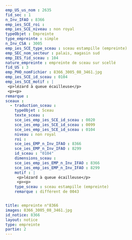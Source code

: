 ```yaml
---
emp_US_us_nom : 2635
fid_sec : 1
n_Inv_IFAO : 8366
emp_ies_SCE_roi : 
emp_ies_SCE_niveau : non royal
typeObjet : Empreinte
type_empreinte : simple
n_Inv_CSA : 3005
emp_ies_SCE_type_sceau : sceau estampille (empreinte)
emp_SEC_nom_secteur : palais, magasin sud
emp_IES_fid_sceau : 104
nature_empreinte : empreinte de sceau sur scellé
fid_US : 3
emp_PHO_nomFichier : 8366_3005_08_3461.jpg
emp_ies_SCE_id_sceau : 0104
emp_ies_SCE_motif : |
 <p>lézard à queue écailleuse</p>
 <p><p>
remarque : 
sceaux :
  - traduction_sceau : 
    typeObjet : Sceau
    texte_sceau : 
    sce_ies_emp_ies_SCE_id_sceau : 0020
    sce_ies_emp_ies_SCE_id_sceau : 0099
    sce_ies_emp_ies_SCE_id_sceau : 0104
    niveau : non royal
    roi : 
    sce_ies_EMP_n_Inv_IFAO : 8366
    sce_ies_EMP_n_Inv_IFAO : 8299
    id_sceau : "0104"
    dimensions_sceau : 
    sce_ies_emp_ies_EMP_n_Inv_IFAO : 8366
    sce_ies_emp_ies_EMP_n_Inv_IFAO : 8299
    motif : |
     <p>lézard à queue écailleuse</p>
     <p><p>
    type_sceau : sceau estampille (empreinte)
    remarque : différent de 0043


title: empreinte n°8366
images: 8366_3005_08_3461.jpg
id_notice: 8366
layout: notice
type: empreinte
partie: 2
---
```

